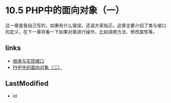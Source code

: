 # 10.5 PHP中的面向对象（一） 


这一章是我自己写的，如果有什么错误，还请大家指正。这章主要介绍了类与接口的定义，在下一章将看一下如果对类进行操作，比如调用方法、修改属性等。


## links
   * [继承与实现接口](<10.4.md>)
   * [PHP中的面向对象（二）](<11.md>)

## LastModified 
   * $Id$
